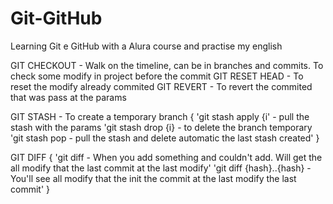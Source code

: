 # Git-GitHub
Learning Git e GitHub with a Alura course and practise my english 

GIT CHECKOUT - Walk on the timeline, can be in branches and commits. To check some modify in project before the commit
GIT RESET HEAD <file> - To reset the modify already commited
GIT REVERT <hash> - To revert the commited that was pass at the params

GIT STASH - To create a temporary branch
{
  'git stash apply {i' - pull the stash with the params
  'git stash drop {i} - to delete the branch temporary
  'git stash pop - pull the stash and delete automatic the last stash created'
}

GIT DIFF
{
  'git diff - When you add something and couldn't add. Will get the all modify that the last commit at the last modify'
  'git diff {hash}..{hash} - You'll see all modify that the init the commit at the last modify the last commit'
}
  
